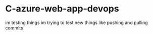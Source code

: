 # C-azure-web-app-devops
im testing things
im trying to test new things like pushing and pulling commits